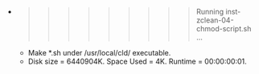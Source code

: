 * >>>>>>>>> Running inst-zclean-04-chmod-script.sh ...
  * Make *.sh under /usr/local/cld/ executable.
  * Disk size = 6440904K. Space Used = 4K. Runtime = 00:00:00:01.
